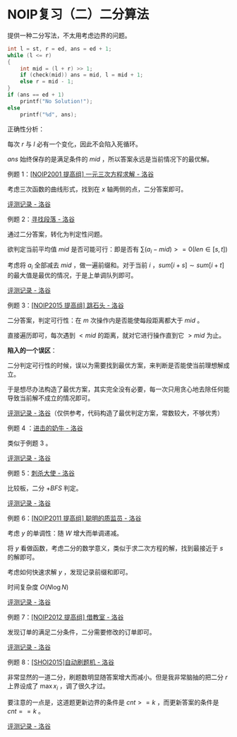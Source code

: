 # NOIP复习（二）二分算法

提供一种二分写法，不太用考虑边界的问题。

```cpp
int l = st, r = ed, ans = ed + 1;
while (l <= r)
{
    int mid = (l + r) >> 1;
    if (check(mid)) ans = mid, l = mid + 1;
    else r = mid - 1;
}
if (ans == ed + 1)
    printf("No Solution!");
else
    printf("%d", ans);
```

正确性分析：

每次 $r$ 与 $l$ 必有一个变化，因此不会陷入死循环。

$ans$ 始终保存的是满足条件的 $mid$ ，所以答案永远是当前情况下的最优解。

例题 $1$：[[NOIP2001 提高组] 一元三次方程求解 - 洛谷](https://www.luogu.com.cn/problem/P1024)

考虑三次函数的曲线形式，找到在 $x$ 轴两侧的点，二分答案即可。

[评测记录 - 洛谷](https://www.luogu.com.cn/record/85581581)

例题 $2$：[寻找段落 - 洛谷](https://www.luogu.com.cn/problem/P1419)

通过二分答案，转化为判定性问题。

欲判定当前平均值 $mid$ 是否可能可行：即是否有 $\sum{(a_i - mid)} >= 0(len\in [s,t])$

考虑将 $a_i$ 全部减去 $mid$ ，做一遍前缀和。对于当前 $i$ ，$sum[i+s]\sim sum[i+t]$ 的最大值是最优的情况，于是上单调队列即可。

[评测记录 - 洛谷](https://www.luogu.com.cn/record/85577923)

例题 $3$：[[NOIP2015 提高组] 跳石头 - 洛谷](https://www.luogu.com.cn/problem/P2678)

二分答案，判定可行性：在 $m$ 次操作内是否能使每段距离都大于 $mid$ 。

直接遍历即可，每次遇到 $<mid$ 的距离，就对它进行操作直到它 $>mid$ 为止。

**陷入的一个误区**：

二分判定可行性的时候，误以为需要找到最优方案，来判断是否能使当前理想解成立。

于是想尽办法构造了最优方案，其实完全没有必要，每一次只用贪心地去除任何能导致当前解不成立的情况即可。

[评测记录 - 洛谷](https://www.luogu.com.cn/record/85594873)（仅供参考，代码构造了最优判定方案，常数较大，不够优秀）

例题 $4$ ：[进击的奶牛 - 洛谷](https://www.luogu.com.cn/problem/P1824)

类似于例题 $3$ 。

[评测记录 - 洛谷](https://www.luogu.com.cn/record/85604931)

例题 $5$：[刺杀大使 - 洛谷](https://www.luogu.com.cn/problem/P1902)

比较板，二分 $+BFS$ 判定。

[评测记录 - 洛谷](https://www.luogu.com.cn/record/85618584)

例题 $6$：[[NOIP2011 提高组] 聪明的质监员 - 洛谷](https://www.luogu.com.cn/problem/P1314)

考虑 $y$ 的单调性：随 $W$ 增大而单调递减。

将 $y$ 看做函数，考虑二分的数学意义，类似于求二次方程的解，找到最接近于 $s$ 的解即可。

考虑如何快速求解 $y$ ，发现记录前缀和即可。

时间复杂度 $O(N\log N)$

[评测记录 - 洛谷](https://www.luogu.com.cn/record/85669751)

例题 $7$：[[NOIP2012 提高组] 借教室 - 洛谷](https://www.luogu.com.cn/problem/P1083)

发现订单的满足二分条件，二分需要修改的订单即可。

[评测记录 - 洛谷](https://www.luogu.com.cn/record/85672538)

例题 $8$：[[SHOI2015]自动刷题机 - 洛谷](https://www.luogu.com.cn/problem/P4343)

非常显然的一道二分，刷题数明显随答案增大而减小。但是我非常脑抽的把二分 $r$ 上界设成了 $\max{x_i}$ ，调了很久才过。

要注意的一点是，这道题更新边界的条件是 $cnt>=k$ ，而更新答案的条件是 $cnt==k$ 。

[评测记录 - 洛谷](https://www.luogu.com.cn/record/85684476)
